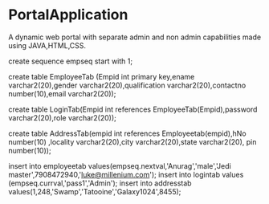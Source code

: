 # PortalApplication
A dynamic web portal with separate admin and non admin capabilities made using JAVA,HTML,CSS.

create sequence empseq start with 1;

create table EmployeeTab (Empid int primary key,ename varchar2(20),gender varchar2(20),qualification varchar2(20),contactno number(10),email varchar2(20));

create table LoginTab(Empid int references EmployeeTab(Empid),password varchar2(20),role varchar2(20));

create table AddressTab(empid int references Employeetab(empid),hNo number(10) ,locality varchar2(20),city varchar2(20),state varchar2(20), pin number(10));


insert into employeetab values(empseq.nextval,'Anurag','male','Jedi master',7908472940,'luke@millenium.com');
insert into logintab values (empseq.currval,'pass1','Admin');
insert into addresstab values(1,248,'Swamp','Tatooine','Galaxy1024',8455);



